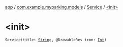[app](../../index.md) / [com.example.myparking.models](../index.md) / [Service](index.md) / [&lt;init&gt;](./-init-.md)

# &lt;init&gt;

`Service(title: `[`String`](https://kotlinlang.org/api/latest/jvm/stdlib/kotlin/-string/index.html)`, @DrawableRes icon: `[`Int`](https://kotlinlang.org/api/latest/jvm/stdlib/kotlin/-int/index.html)`)`